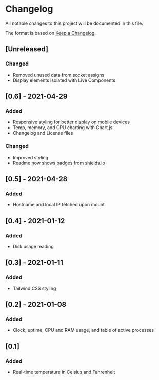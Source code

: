 # Changelog

All notable changes to this project will be documented in this file.

The format is based on [Keep a Changelog](https://keepachangelog.com/en/1.0.0/).

## [Unreleased]

### Changed

- Removed unused data from socket assigns
- Display elements isolated with Live Components

## [0.6] - 2021-04-29

### Added

- Responsive styling for better display on mobile devices
- Temp, memory, and CPU charting with Chart.js
- Changelog and License files

### Changed

- Improved styling
- Readme now shows badges from shields.io

## [0.5] - 2021-04-28

### Added

- Hostname and local IP fetched upon mount

## [0.4] - 2021-01-12

### Added

- Disk usage reading

## [0.3] - 2021-01-11

### Added

- Tailwind CSS styling

## [0.2] - 2021-01-08

### Added

- Clock, uptime, CPU and RAM usage, and table of active processes

## [0.1]

### Added

- Real-time temperature in Celsius and Fahrenheit
